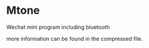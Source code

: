 # Mtone
Wechat mini program including bluetooth

more information can be found in the compressed file.
